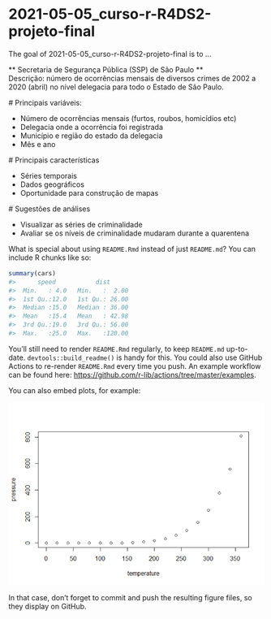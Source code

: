 
<!-- README.md is generated from README.Rmd. Please edit that file -->

# 2021-05-05\_curso-r-R4DS2-projeto-final

<!-- badges: start -->
<!-- badges: end -->

The goal of 2021-05-05\_curso-r-R4DS2-projeto-final is to …

\*\* Secretaria de Segurança Pública (SSP) de São Paulo \*\*  
Descrição: número de ocorrências mensais de diversos crimes de 2002 a
2020 (abril) no nível delegacia para todo o Estado de São Paulo.

\# Principais variáveis:  
- Número de ocorrências mensais (furtos, roubos, homicídios etc)   
- Delegacia onde a ocorrência foi registrada  
- Município e região do estado da delegacia  
- Mês e ano

\# Principais características  
- Séries temporais  
- Dados geográficos  
- Oportunidade para construção de mapas

\# Sugestões de análises  
- Visualizar as séries de criminalidade  
- Avaliar se os níveis de criminalidade mudaram durante a quarentena

What is special about using `README.Rmd` instead of just `README.md`?
You can include R chunks like so:

``` r
summary(cars)
#>      speed           dist       
#>  Min.   : 4.0   Min.   :  2.00  
#>  1st Qu.:12.0   1st Qu.: 26.00  
#>  Median :15.0   Median : 36.00  
#>  Mean   :15.4   Mean   : 42.98  
#>  3rd Qu.:19.0   3rd Qu.: 56.00  
#>  Max.   :25.0   Max.   :120.00
```

You’ll still need to render `README.Rmd` regularly, to keep `README.md`
up-to-date. `devtools::build_readme()` is handy for this. You could also
use GitHub Actions to re-render `README.Rmd` every time you push. An
example workflow can be found here:
<https://github.com/r-lib/actions/tree/master/examples>.

You can also embed plots, for example:

![](README_files/figure-gfm/pressure-1.png)<!-- -->

In that case, don’t forget to commit and push the resulting figure
files, so they display on GitHub.
